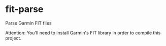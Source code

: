 fit-parse
=========

Parse Garmin FIT files

Attention: You'll need to install Garmin's FIT library in order to compile this project.

